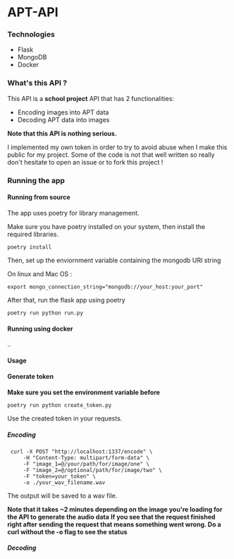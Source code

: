 # APT-API

### Technologies

 - Flask
 - MongoDB
 - Docker

### What's this API ?

This API is a **school project** API that has 2 functionalities:

 - Encoding images into APT data
 - Decoding APT data into images

**Note that this API is nothing serious.**

I implemented my own token in order to try to avoid abuse when I make this public for my project.
Some of the code is not that well written so really don't hesitate to open an issue or to fork this project !

### Running the app

#### Running from source

The app uses poetry for library management.

Make sure you have poetry installed on your system, then install the required libraries.

```
poetry install
```

Then, set up the enviornment variable containing the mongodb URI string

On linux and Mac OS :

```
export mongo_connection_string="mongodb://your_host:your_port"
```

After that, run the flask app using poetry

```
poetry run python run.py
```


#### Running using docker

..


#### Usage

#### Generate token

**Make sure you set the environment variable before**

```
poetry run python create_token.py
```

Use the created token in your requests.


##### Encoding

```
 curl -X POST "http://localhost:1337/encode" \
     -H "Content-Type: multipart/form-data" \
     -F "image_1=@/your/path/for/image/one" \
     -F "image_2=@/optional/path/for/image/two" \
     -F "token=your_token" \
     -o ./your_wav_filename.wav
```

The output will be saved to a wav file.

**Note that it takes ~2 minutes depending on the image you're loading for the API to generate the audio data**
**If you see that the request finished right after sending the request that means something went wrong. Do a curl without the -o flag to see the status**


##### Decoding